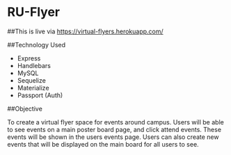 # RU-Flyer

##This is live via https://virtual-flyers.herokuapp.com/

##Technology Used

* Express
* Handlebars
* MySQL
* Sequelize
* Materialize
* Passport (Auth)

##Objective

To create a virtual flyer space for events around campus.
Users will be able to see events on a main poster board page, and click attend events.
These events will be shown in the users events page.
Users can also create new events that will be displayed on the main board for all users to see.
